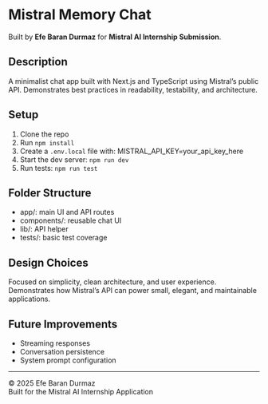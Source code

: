 # Mistral Memory Chat
Built by **Efe Baran Durmaz** for **Mistral AI Internship Submission**.

## Description
A minimalist chat app built with Next.js and TypeScript using Mistral’s public API.
Demonstrates best practices in readability, testability, and architecture.

## Setup
1. Clone the repo
2. Run `npm install`
3. Create a `.env.local` file with:
   MISTRAL_API_KEY=your_api_key_here
4. Start the dev server: `npm run dev`
5. Run tests: `npm run test`

## Folder Structure
- app/: main UI and API routes
- components/: reusable chat UI
- lib/: API helper
- tests/: basic test coverage

## Design Choices
Focused on simplicity, clean architecture, and user experience.
Demonstrates how Mistral’s API can power small, elegant, and maintainable applications.

## Future Improvements
- Streaming responses
- Conversation persistence
- System prompt configuration

---
© 2025 Efe Baran Durmaz  
Built for the Mistral AI Internship Application
